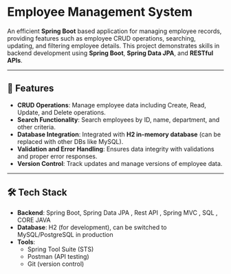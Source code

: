 # Employee Management System 

An efficient **Spring Boot** based application for managing employee records, providing features such as employee CRUD operations, searching, updating, and filtering employee details. This project demonstrates skills in backend development using **Spring Boot**, **Spring Data JPA**, and **RESTful APIs**.

---

## 📜 **Features**
- **CRUD Operations**: Manage employee data including Create, Read, Update, and Delete operations.
- **Search Functionality**: Search employees by ID, name, department, and other criteria.
- **Database Integration**: Integrated with **H2 in-memory database** (can be replaced with other DBs like MySQL).
- **Validation and Error Handling**: Ensures data integrity with validations and proper error responses.
- **Version Control**: Track updates and manage versions of employee data.

---

## 🛠️ **Tech Stack**
- **Backend**: Spring Boot, Spring Data JPA , Rest API , Spring MVC , SQL , CORE JAVA
- **Database**: H2 (for development), can be switched to MySQL/PostgreSQL in production
- **Tools**: 
  - Spring Tool Suite (STS)
  - Postman (API testing)
  - Git (version control)


